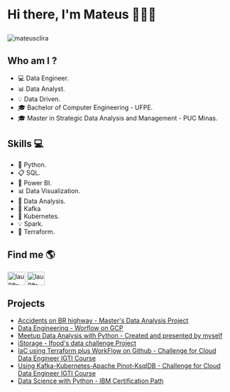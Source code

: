 # <p align="left"> Hi there, I'm Mateus 👨🏻‍💻 </p>

<p align="left"> <img src="https://komarev.com/ghpvc/?username=mateusclira&label=Profile%20views&color=0e75b6&style=flat" alt="mateusclira" /> </p>

## Who am I ?
- 💻 Data Engineer.
- 📊 Data Analyst.
- 💡 Data Driven.
- 🎓 Bachelor of Computer Engineering - UFPE.
- 🎓 Master in Strategic Data Analysis and Management - PUC Minas.



## Skills 💻
- 🐍 Python.
- 📋 SQL.
- 🧮 Power BI.
- 📊 Data Visualization.
- 🎲 Data Analysis.
- 🔮 Kafka 
- 💽 Kubernetes.
- 💡 Spark.
- 💾 Terraform.
 


## Find me  🌎
<p align="left">
<a href="https://linkedin.com/in/mateusclira/" target="blank"><img align="center" src="https://raw.githubusercontent.com/rahuldkjain/github-profile-readme-generator/master/src/images/icons/Social/linked-in-alt.svg" alt="laune-victor/" height="30" width="40" /></a> <a href="https://www.youtube.com/user/mateusclira/featured" target="blank"><img align="center" src="https://raw.githubusercontent.com/rahuldkjain/github-profile-readme-generator/master/src/images/icons/Social/youtube.svg" alt="laune-victor/" height="30" width="40" /></a>


## Projects 

- [Accidents on BR highway - Master's Data Analysis Project](https://github.com/mateusclira/Projeto-de-dados-acidentes)
- [Data Engineering - Worflow on GCP](https://github.com/mateusclira/edc-desafio-final)
- [Meetup Data Analysis with Python - Created and presented by myself](https://github.com/mateusclira/Meetup-Analise_Dados_com_Python) 
- [iStorage - Ifood's data challenge Project](https://github.com/mateusclira/Data-Analysis-iStorage)
- [IaC using Terraform plus WorkFlow on Github - Challenge for Cloud Data Engineer IGTI Course](https://github.com/mateusclira/edc-mod1-exercise-igti)
- [Using Kafka-Kubernetes-Apache Pinot-KsqlDB - Challenge for Cloud Data Engineer IGTI Course](https://github.com/mateusclira/edc-mod2-exercise-igti)
- [Data Science with Python - IBM Certification Path](https://github.com/mateusclira/data-science-IBM)



<!--
**mateusclira/mateusclira** is a ✨ _special_ ✨ repository because its `README.md` (this file) appears on your GitHub profile.

Here are some ideas to get you started:

- 🔭 I’m currently working on ...
- 🌱 I’m currently learning ...
- 👯 I’m looking to collaborate on ...
- 🤔 I’m looking for help with ...
- 💬 Ask me about ...
- 📫 How to reach me: ...
- 😄 Pronouns: ...
- ⚡ Fun fact: ...
-->
